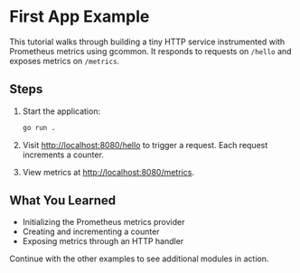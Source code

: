 <!-- file: examples/getting-started/first-app/README.md -->
<!-- version: 1.1.0 -->
<!-- guid: ab1fcfcc-224b-4696-a486-f3f3e5f5f027 -->

# First App Example

This tutorial walks through building a tiny HTTP service instrumented with Prometheus metrics using gcommon. It responds to requests on `/hello` and exposes metrics on `/metrics`.

## Steps

1. Start the application:

   ```bash
   go run .
   ```

2. Visit [http://localhost:8080/hello](http://localhost:8080/hello) to trigger a request. Each request increments a counter.

3. View metrics at [http://localhost:8080/metrics](http://localhost:8080/metrics).

## What You Learned

- Initializing the Prometheus metrics provider
- Creating and incrementing a counter
- Exposing metrics through an HTTP handler

Continue with the other examples to see additional modules in action.
